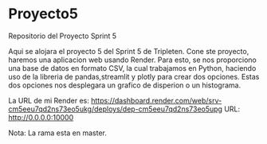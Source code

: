 # Proyecto5
Repositorio del Proyecto Sprint 5 

Aqui se alojara el proyecto 5 del Sprint 5 de Tripleten.
Cone ste proyecto, haremos una aplicacion web usando Render. Para esto, se nos proporciono una base de datos en formato CSV, la cual trabajamos en Python, haciendo uso de la libreria de pandas,streamlit y plotly para crear dos opciones. Estas dos opciones nos desplegara un grafico de disperion o un histograma.

La URL de mi Render es: https://dashboard.render.com/web/srv-cm5eeu7qd2ns73eo5ukg/deploys/dep-cm5eeu7qd2ns73eo5upg 
URL: http://0.0.0.0:10000

Nota: La rama esta en master. 
